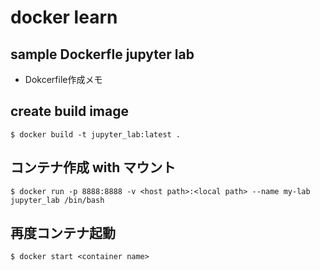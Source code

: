 # docker learn
## sample Dockerfle jupyter lab
- Dokcerfile作成メモ 

## create build image
```
$ docker build -t jupyter_lab:latest .
```

## コンテナ作成 with マウント
```
$ docker run -p 8888:8888 -v <host path>:<local path> --name my-lab jupyter_lab /bin/bash
```

## 再度コンテナ起動
```
$ docker start <container name>
```
